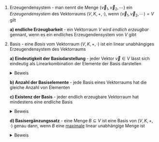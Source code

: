 1. Erzeugendensystem - man nennt die Menge $\{\vec{v}_1,\vec{v}_2,\cdots\}$ ein *Erzeugendensystem* des Vektorraums $(V, K, +,\cdot)$, wenn $\langle\vec{v}_1,\vec{v}_2,\cdots\rangle = V$ gilt
	
	**a) endliche Erzeugbarkeit** - ein Vektorraum $V$ wird *endlich erzeugbar* gennant, wenn es ein endliches Erzeugendensystem von $V$ gibt
	

2. Basis - eine *Basis* vom Vektorraum $(V,K,+,\cdot)$ ist ein linear unabhängiges Erzeugendensystem des Vektorraums
	
	**a) Eindeutigkeit der Basisdarstellung** - jeder Vektor $\vec{v}\in V$ lässt sich eindeutig als Linearkombination der Elemente der Basis darstellen
	
	<details>
	<summary>Beweis</summary>
	
	Sei $\{\vec{v}_1,\vec{v}_2,\cdots,\vec{v}_n\}$ eine Basis von $V$. Da die Basis ein Erzeugendensystem ist, lässt sich jeder beliebige Vektor $\vec{v}\in V$ als Linearkombination der Basiselemente darstellen. Nehmen wir an, es gäbe zwei solche Darstellungen mit Koeffizienten jeweils $k_1,k_2,\cdots,k_n \in K$ und $k_1',k_2',\cdots,k_n' \in K$, also
	
	$$k_1\vec{v}_1+\cdots + k_n\vec{v}_n = \vec{v} = k_1'\vec{v}_1+\cdots + k_n'\vec{v}_n $$
	
	Daraus ergibt sich
	
	$$\vec{v}-\vec{v} = (k_1-k_1')\vec{v}_1 + \cdots + (k_n-k_n')\vec{v}_n = \vec{0}$$
	
	Da die Vektoren $\{\vec{v}_1,\vec{v}_2,\cdots,\vec{v}_n\}$ linear unabhängig sind, kann es sich nur um die triviale Darstellung des Nullvektors handeln, also $(k_i - k_i') = 0, \forall i \in \{1,2,\cdots,n\}$.
	
	</details>
	
	**b) Anzahl der Basiselemente** - jede Basis eines Vektorraums hat die gleiche Anzahl von Elementen
	
	**c) Existenz der Basis** - jeder endlich erzeugbare Vektorraum hat mindestens eine endliche Basis
	
	<details>
	<summary>Beweis</summary>
	</details>
	
	**d) Basisergänzungssatz** - eine Menge $B \subseteq V$ ist eine Basis von $(V,K,+,\cdot)$ genau dann, wenn $B$ eine [maximale](2.%20Vektorräume/2.%20Linearkombinationen.md) linear unabhängige Menge ist
	
	<details>
	<summary>Beweis</summary>
	</details>